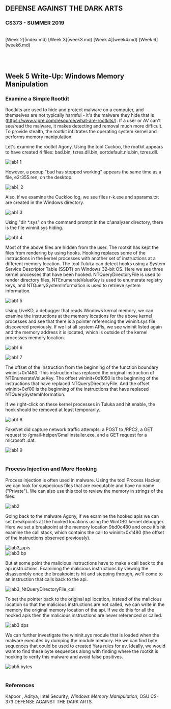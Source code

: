 ## DEFENSE AGAINST THE DARK ARTS
### CS373 - SUMMER 2019
<br>
[Week 2](index.md)  [Week 3](week3.md)  [Week 4](week4.md)  [Week 6](week6.md)

<br><br>
## Week 5 Write-Up:  Windows Memory Manipulation

### Examine a Simple Rootkit

Rootkits are used to hide and protect malware on a computer, and themselves are not typically harmful - it's the malware they hide that is (https://www.vipre.com/resource/what-are-rootkits/). If a user or AV can't see/read the malware, it makes detecting and removal much more difficult. To provide stealth, the rootkit infiltrates the operating system kernel and performs memory manipulation.

Let's examine the rootkit Agony. Using the tool Cuckoo, the rootkit appears to have created 4 files: bad.bin, tzres.dll.bin, sortdefault.nls.bin, tzres.dll.

![lab1 1](lab1_4files.JPG)
<br>

However, a popup "bad has stopped working" appears the same time as a file, e2r355.ren, on the desktop.

![lab1_2](lab1_e2r355ren.jpg)
<br>

Also, if we examine the Cuckloo log, we see files r-k.exe and sparams.txt are created in the Windows directory.

![lab1 3](lab1_bad_cuckoo.JPG)
<br>

Using "dir \*.sys" on the command prompt in the c:\analyzer directory, there is the file wininit.sys hiding.

![lab1 4](lab1_wininit.sys.JPG)
<br>

Most of the above files are hidden from the user. The rootkit has kept the files from rendering by using hooks. Hooking replaces some of the instructions in the kernel processes with another set of instructions at a different memory location. The tool Tuluka can detect hooks using a System Service Descriptor Table (SSDT) on Windows 32-bit OS. Here we see three kernel processes that have been hooked. NTQueryDirectoryFile is used to render directory files, NTEnumerateValueKey is used to enumerate registry keys, and NTQuerySystemInformation is used to retrieve system information. 

![lab1 5](lab1_tuluka.JPG)
<br>

Using LiveKD, a debugger that reads Windows kernal memory, we can examine the instructions at the memory locations for the above kernel processes and see that there is a pointer referencing the wininit.sys file discovered previously. If we list all system APIs, we see wininit listed again and the memory address it is located, which is outside of the kernel processes memory location.

![lab1 6](lab1_livekd.JPG)
<br>

![lab1 7](lab1_livekd_ssdt.JPG)
<br>

The offset of the instruction from the beginning of the function boundary wininit+0x1480. This instruction has replaced the original instruction of NTEnumerateValueKey. The offset wininit+0x1050 is the beginning of the instructions that have replaced NTQueryDirectoryFile. And the offset wininit+0xf00 is the beginning of the instructions that have replaced NTQuerySystemInformation.

If we right-click on these kernel processes in Tuluka and hit enable, the hook should be removed at least temporarily. 

![lab1 8](lab1_hiddenwininit.JPG)
<br>

FakeNet did capture network traffic attempts: a POST to /RPC2, a GET request to /gmail-helper/GmailInstaller.exe, and a GET request for a microsoft .dat.

![lab1 9](lab1_fakenet.JPG)
<br><br>

### Process Injection and More Hooking

Process injection is often used in malware. Using the tool Process Hacker, we can look for suspecious files that are executable and have no name ("Private"). We can also use this tool to review the memory in strings of the files.

![lab2](lab2_processInjection.JPG)
<br>

Going back to the malware Agony, if we examine the hooked apis we can set breakpoints at the hooked locations using the WinDBG kernel debugger. Here we set a breakpoint at the memory location 9bd0c480 and once it's hit examine the call stack, which contains the call to wininit+0x1480 (the offset of the instructions observed previously). 

![lab3_apis](lab3_apis.JPG)
<br>
![lab3 bp](lab3_wininit.JPG)
<br>

But at some point the malicious instructions have to make a call back to the api instructions. Examining the malicious instructions by viewing the disassembly once the breakpoint is hit and stepping through, we'll come to an instruction that calls back to the api.

![lab3_NtQueryDirectoryFile_call](lab3_NtQueryDirectoryFile_call.JPG)
<br>

To set the pointer back to the original api location, instead of the malicious location so that the malicious instructions are not called, we can write in the memory the original memory location of the api. If we do this for all the hooked apis then the malicious instructions are never referenced or called.

![lab3 dps](lab3_dps.JPG)
<br>

We can further investigate the wininit.sys module that is loaded when the malware executes by dumping the module memory. He we can find byte sequences that could be used to created Yara rules for av. Ideally, we would want to find these byte sequences along with finding where the rootkit is hooking to verify this malware and avoid false positives.

![lab5 bytes](lab5_bytes.JPG)
<br><br>

### References
Kapoor , Aditya, Intel Security, *Windows Memory Manipulation*, OSU CS-373 DEFENSE AGAINST THE DARK ARTS
